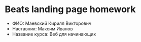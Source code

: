 <h1>Beats landing page homework</h1>
<ul>
  <li>ФИО: Маевский Кирилл Викторович</li>
  <li>Наставник: Максим Иванов</li>
  <li>Название курса: Веб для начинающих</li>
</ul>
